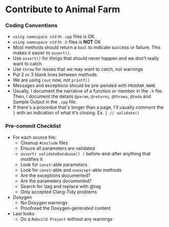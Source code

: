 Contribute to Animal Farm
=========================

### Coding Conventions
- `using namespace std` in `.cpp` files is OK
- `using namespace std` in `.h` files is **NOT** OK
- Most methods should return a `bool` to indicate success or failure.  This makes it easier to `assert()`.
- Use `assert()` for things that should never happen and we don't really want to catch
- Use `throw` for issues that we may want to catch, not warnings
- Put 2 or 3 blank lines between methods
- We are using `cout` now, not `printf()`
- Messages and exceptions should be pre-pended with `PROGRAM_NAME`
- Usually, I document the narrative of a function or member in the `.h` file.  Then, I document the details `@param`, `@returns`, `@throws`, `@todo` and Sample Output in the `.cpp` file.
- If there's a procedue that's longer than a page, I'll usually comment the `}` with an indication of what it's closing.  Ex. `} // validate()` 

### Pre-commit Checklist
- For each source file:
  - Cleanup `#include` files
  - Ensure all parameters are validated
  - `assert( validateDatabase() )` before-and-after anything that modifies it
  - Look for `const`-able parameters
  - Look for `const`-able and `noexcept`-able methods
  - Are the exceptions documented?
  - Are the parameters documented?
  - Search for \\tag and replace with \@tag
  - Only accepted Clang-Tidy problems
- Doxygen
  - No Doxygen warnings
  - Proofread the Doxygen-generated content
- Last looks
  - Do a `Rebuild Project` without any warnings
